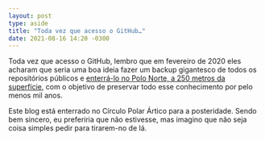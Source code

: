 ```yaml
---
layout: post
type: aside
title: "Toda vez que acesso o GitHub…"
date: 2021-08-16 14:20 -0300
---
```

Toda vez que acesso o GitHub, lembro que em fevereiro de 2020 eles acharam que seria uma boa ideia fazer um backup gigantesco de todos os repositórios públicos e [enterrá-lo no Polo Norte, a 250 metros da superfície](https://archiveprogram.github.com/arctic-vault/), com o objetivo de preservar todo esse conhecimento por pelo menos mil anos.

Este blog está enterrado no Círculo Polar Ártico para a posteridade. Sendo bem sincero, eu preferiria que não estivesse, mas imagino que não seja coisa simples pedir para tirarem-no de lá.